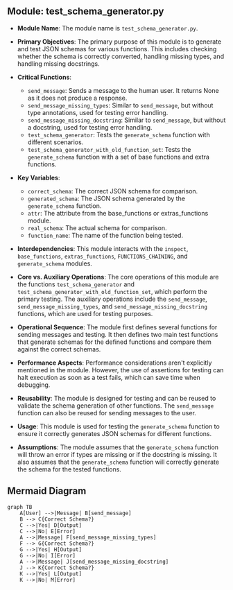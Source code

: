 ## Module: test_schema_generator.py
- **Module Name**: The module name is `test_schema_generator.py`.

- **Primary Objectives**: The primary purpose of this module is to generate and test JSON schemas for various functions. This includes checking whether the schema is correctly converted, handling missing types, and handling missing docstrings.

- **Critical Functions**: 
    - `send_message`: Sends a message to the human user. It returns None as it does not produce a response.
    - `send_message_missing_types`: Similar to `send_message`, but without type annotations, used for testing error handling.
    - `send_message_missing_docstring`: Similar to `send_message`, but without a docstring, used for testing error handling.
    - `test_schema_generator`: Tests the `generate_schema` function with different scenarios.
    - `test_schema_generator_with_old_function_set`: Tests the `generate_schema` function with a set of base functions and extra functions.

- **Key Variables**: 
    - `correct_schema`: The correct JSON schema for comparison.
    - `generated_schema`: The JSON schema generated by the `generate_schema` function.
    - `attr`: The attribute from the base_functions or extras_functions module.
    - `real_schema`: The actual schema for comparison.
    - `function_name`: The name of the function being tested.

- **Interdependencies**: This module interacts with the `inspect`, `base_functions`, `extras_functions`, `FUNCTIONS_CHAINING`, and `generate_schema` modules.

- **Core vs. Auxiliary Operations**: The core operations of this module are the functions `test_schema_generator` and `test_schema_generator_with_old_function_set`, which perform the primary testing. The auxiliary operations include the `send_message`, `send_message_missing_types`, and `send_message_missing_docstring` functions, which are used for testing purposes.

- **Operational Sequence**: The module first defines several functions for sending messages and testing. It then defines two main test functions that generate schemas for the defined functions and compare them against the correct schemas.

- **Performance Aspects**: Performance considerations aren't explicitly mentioned in the module. However, the use of assertions for testing can halt execution as soon as a test fails, which can save time when debugging.

- **Reusability**: The module is designed for testing and can be reused to validate the schema generation of other functions. The `send_message` function can also be reused for sending messages to the user.

- **Usage**: This module is used for testing the `generate_schema` function to ensure it correctly generates JSON schemas for different functions.

- **Assumptions**: The module assumes that the `generate_schema` function will throw an error if types are missing or if the docstring is missing. It also assumes that the `generate_schema` function will correctly generate the schema for the tested functions.
## Mermaid Diagram
```mermaid
graph TB
    A[User] -->|Message| B[send_message]
    B --> C{Correct Schema?}
    C -->|Yes| D[Output]
    C -->|No| E[Error]
    A -->|Message| F[send_message_missing_types]
    F --> G{Correct Schema?}
    G -->|Yes| H[Output]
    G -->|No| I[Error]
    A -->|Message| J[send_message_missing_docstring]
    J --> K{Correct Schema?}
    K -->|Yes| L[Output]
    K -->|No| M[Error]
```
